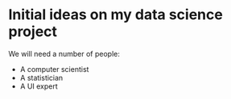 # Initial ideas on my data science project

We will need a number of people:
* A computer scientist
* A statistician
* A UI expert

